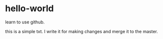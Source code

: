 # hello-world
learn to use github.

this is a simple txt. 
I write it for making changes and merge it to the master.
